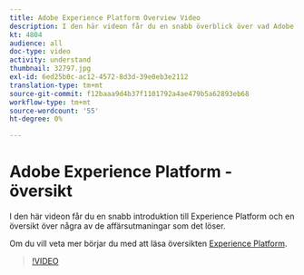 ```yaml
---
title: Adobe Experience Platform Overview Video
description: I den här videon får du en snabb överblick över vad Adobe Experience Platform är och vilka utmaningar det kan lösa.
kt: 4804
audience: all
doc-type: video
activity: understand
thumbnail: 32797.jpg
exl-id: 6ed25b0c-ac12-4572-8d3d-39e0eb3e2112
translation-type: tm+mt
source-git-commit: f12baaa9d4b37f1101792a4ae479b5a62893eb68
workflow-type: tm+mt
source-wordcount: '55'
ht-degree: 0%

---
```


# Adobe Experience Platform - översikt

I den här videon får du en snabb introduktion till Experience Platform och en översikt över några av de affärsutmaningar som det löser.

Om du vill veta mer börjar du med att läsa översikten [Experience Platform](../home.md).

>[!VIDEO](https://video.tv.adobe.com/v/32797?quality=12&learn=on)

